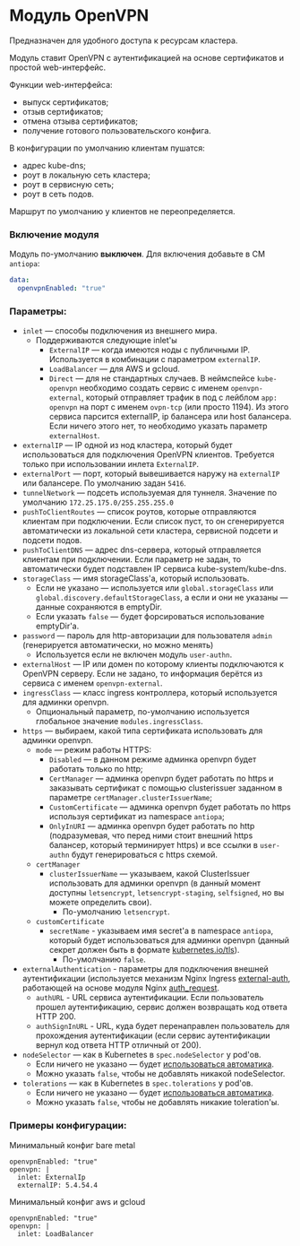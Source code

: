 Модуль OpenVPN
=======

Предназначен для удобного доступа к ресурсам кластера.

Модуль ставит OpenVPN с аутентификацией на основе сертификатов и простой web-интерфейс.

Функции web-интерфейса:
* выпуск сертификатов;
* отзыв сертификатов;
* отмена отзыва сертификатов;
* получение готового пользовательского конфига.

В конфигурации по умолчанию клиентам пушатся:
* адрес kube-dns;
* роут в локальную сеть кластера;
* роут в сервисную сеть;
* роут в сеть подов.

Маршрут по умолчанию у клиентов не переопределяется.

### Включение модуля

Модуль по-умолчанию **выключен**. Для включения добавьте в CM `antiopa`:

```yaml
data:
  openvpnEnabled: "true"
```

### Параметры:
* `inlet` — способы подключения из внешнего мира.
    * Поддерживаются следующие inlet'ы
      * `ExternalIP` — когда имеются ноды с публичными IP. Используется в комбинации с параметром `externalIP`.
      * `LoadBalancer` — для AWS и gcloud.
      * `Direct` — для не стандартных случаев. В неймспейсе `kube-openvpn` необходимо создать сервис с именем `openvpn-external`, который отправляет трафик в под с лейблом `app: openvpn` на порт с именем `ovpn-tcp` (или просто 1194). Из этого сервиса парсится externalIP, ip балансера или host балансера. Если ничего этого нет, то необходимо указать параметр `externalHost`.
* `externalIP` — IP одной из нод кластера, который будет использоваться для подключения OpenVPN клиентов. Требуется только при использовании инлета `ExternalIP`.
* `externalPort` — порт, который вывешивается наружу на `externalIP` или балансере. По умолчанию задан `5416`.
* `tunnelNetwork` — подсеть используемая для туннеля. Значение по умолчанию `172.25.175.0/255.255.255.0`
* `pushToClientRoutes` — список роутов, которые отправляются клиентам при подключении. Если список пуст, то он сгенерируется автоматически из локальной сети кластера, сервисной подсети и подсети подов.
* `pushToClientDNS` — адрес dns-сервера, который отправляется клиентам при подключении. Если параметр не задан, то автоматически будет подставлен IP сервиса kube-system/kube-dns.
* `storageClass` — имя storageClass'а, который использовать.
    * Если не указано — используется или `global.storageClass` или `global.discovery.defaultStorageClass`, а если и они не указаны — данные сохраняются в emptyDir.
    * Если указать `false` — будет форсироваться использование emptyDir'а.
* `password` — пароль для http-авторизации для пользователя `admin` (генерируется автоматически, но можно менять)
    * Используется если не включен модуль `user-authn`.
* `externalHost` — IP или домен по которому клиенты подключаются к OpenVPN серверу. Если не задано, то информация берётся из сервиса с именем `openvpn-external`.
* `ingressClass` — класс ingress контроллера, который используется для админки openvpn.
    * Опциональный параметр, по-умолчанию используется глобальное значение `modules.ingressClass`.
* `https` — выбираем, какой типа сертификата использовать для админки openvpn.
    * `mode` — режим работы HTTPS:
        * `Disabled` — в данном режиме админка openvpn будет работать только по http;
        * `CertManager` — админка openvpn будет работать по https и заказывать сертификат с помощью clusterissuer заданном в параметре `certManager.clusterIssuerName`;
        * `CustomCertificate` — админка openvpn будет работать по https используя сертификат из namespace `antiopa`;
        * `OnlyInURI` — админка openvpn будет работать по http (подразумевая, что перед ними стоит внешний https балансер, который терминирует https) и все ссылки в `user-authn` будут генерироваться с https схемой.
    * `certManager`
      * `clusterIssuerName` — указываем, какой ClusterIssuer использовать для админки openvpn (в данный момент доступны `letsencrypt`, `letsencrypt-staging`, `selfsigned`, но вы можете определить свои).
        * По-умолчанию `letsencrypt`.
    * `customCertificate`
      * `secretName` - указываем имя secret'а в namespace `antiopa`, который будет использоваться для админки openvpn (данный секрет должен быть в формате [kubernetes.io/tls](https://kubernetes.github.io/ingress-nginx/user-guide/tls/#tls-secrets)).
        * По-умолчанию `false`.
* `externalAuthentication` - параметры для подключения внешней аутентификации (используется механизм Nginx Ingress [external-auth](https://kubernetes.github.io/ingress-nginx/examples/auth/external-auth/), работающей на основе модуля Nginx [auth_request](http://nginx.org/en/docs/http/ngx_http_auth_request_module.html).
     * `authURL` - URL сервиса аутентификации. Если пользователь прошел аутентификацию, сервис должен возвращать код ответа HTTP 200.
     * `authSignInURL` - URL, куда будет перенаправлен пользователь для прохождения аутентификации (если сервис аутентификации вернул код ответа HTTP отличный от 200).
* `nodeSelector` — как в Kubernetes в `spec.nodeSelector` у pod'ов.
    * Если ничего не указано — будет [использоваться автоматика](/README.md#выделение-узлов-под-определенный-вид-нагрузки).
    * Можно указать `false`, чтобы не добавлять никакой nodeSelector.
* `tolerations` — как в Kubernetes в `spec.tolerations` у pod'ов.
    * Если ничего не указано — будет [использоваться автоматика](/README.md#выделение-узлов-под-определенный-вид-нагрузки).
    * Можно указать `false`, чтобы не добавлять никакие toleration'ы.


### Примеры конфигурации:

Минимальный конфиг bare metal

```
openvpnEnabled: "true"
openvpn: |
  inlet: ExternalIp
  externalIP: 5.4.54.4
```

Минимальный конфиг aws и gcloud

```
openvpnEnabled: "true"
openvpn: |
  inlet: LoadBalancer
```
